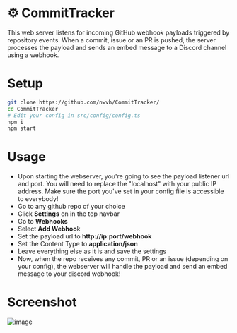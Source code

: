 # ⚙️ CommitTracker
This web server listens for incoming GitHub webhook payloads triggered by repository events. When a commit, issue or an PR is pushed, the server processes the payload and sends an embed message to a Discord channel using a webhook.

# Setup
```sh
git clone https://github.com/nwvh/CommitTracker/
cd CommitTracker
# Edit your config in src/config/config.ts
npm i
npm start
```

# Usage
* Upon starting the webserver, you're going to see the payload listener url and port. You will need to replace the "localhost" with your public IP address. Make sure the port you've set in your config file is accessible to everybody!
* Go to any github repo of your choice
* Click **Settings** on in the top navbar
* Go to **Webhooks**
* Select **Add Webhoo**k
* Set the payload url to **http://ip:port/webhook**
* Set the Content Type to **application/json**
* Leave everything else as it is and save the settings
* Now, when the repo receives any commit, PR or an issue (depending on your config), the webserver will handle the payload and send an embed message to your discord webhook!

# Screenshot
![image](https://github.com/nwvh/CommitTracker/assets/76164598/9623a872-4afc-4d66-ae50-4aa27bfc9d9d)
